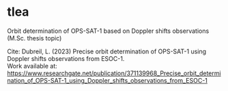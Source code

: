 # tlea
Orbit determination of OPS-SAT-1 based on Doppler shifts observations (M.Sc. thesis topic)

Cite: Dubreil, L. (2023) Precise orbit determination of OPS-SAT-1 using Doppler shifts observations from ESOC-1.\
Work available at: https://www.researchgate.net/publication/371139968_Precise_orbit_determination_of_OPS-SAT-1_using_Doppler_shifts_observations_from_ESOC-1

